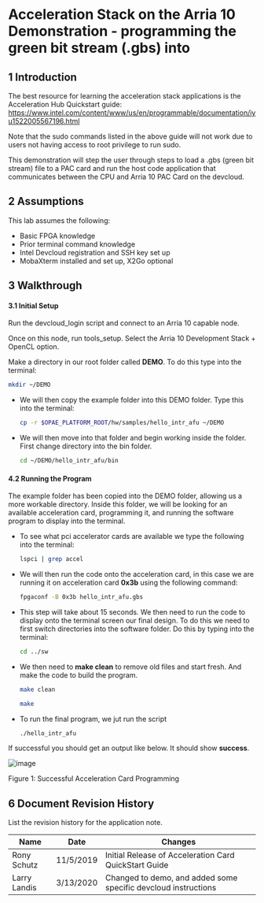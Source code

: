 

# Acceleration Stack on the Arria 10 Demonstration - programming the green bit stream (.gbs) into 

 

## 1       Introduction

The best resource for learning the acceleration stack applications is the Acceleration Hub Quickstart guide: https://www.intel.com/content/www/us/en/programmable/documentation/iyu1522005567196.html

Note that the sudo commands listed in the above guide will not work due to users not having access to root privilege to run sudo.

This demonstration will step the user through steps to load a .gbs (green bit stream) file to a PAC card and run the host code application that communicates between the CPU and Arria 10 PAC Card on the devcloud.



## 2       Assumptions

This lab assumes the following:

- Basic FPGA knowledge
- Prior terminal command knowledge
- Intel Devcloud registration and SSH key set up
- MobaXterm installed and set up, X2Go optional



## 3       Walkthrough

#### 3.1            Initial Setup

Run the devcloud_login script and connect to an Arria 10 capable node.

Once on this node, run tools_setup. Select the Arria 10 Development Stack + OpenCL option.

Make a directory in our root folder called **DEMO**. To do this type into the terminal:

```bash
mkdir ~/DEMO
```

- We will then copy the example folder into this DEMO folder. Type this into the terminal:

  ```bash
  cp -r $OPAE_PLATFORM_ROOT/hw/samples/hello_intr_afu ~/DEMO
  ```

- We will then move into that folder and begin working inside the folder. First change directory into the bin folder.

  ```bash
  cd ~/DEMO/hello_intr_afu/bin
  ```

#### 4.2            Running the Program

The example folder has been copied into the DEMO folder, allowing us a more workable directory. Inside this folder, we will be looking for an available acceleration card, programming it, and running the software program to display into the terminal.

- To see what pci accelerator cards are available we type the following into the terminal:

  ```bash
  lspci | grep accel
  ```

- We will then run the code onto the acceleration card, in this case we are running it on acceleration card **0x3b** using the following command:

  ```bash
  fpgaconf -B 0x3b hello_intr_afu.gbs
  ```

- This step will take about 15 seconds. We then need to run the code to display onto the terminal screen our final design. To do this we need to first switch directories into the software folder. Do this by typing into the terminal:

  ```bash
  cd ../sw
  ```

- We then need to **make clean** to remove old files and start fresh. And make the code to build the program.

  ```bash
  make clean
  ```

  ```bash
  make
  ```

- To run the final program, we jut run the script

  ```bash
  ./hello_intr_afu
  ```

If successful you should get an output like below. It should show **success**.

![image](https://user-images.githubusercontent.com/55601103/72095397-3e1d1800-32cd-11ea-8f63-3d1d70ac13a2.png)

Figure 1: Successful Acceleration Card Programming

   

## 6       Document Revision History

List the revision history for the application note.

| Name         | Date      | Changes                                                      |
| ------------ | --------- | ------------------------------------------------------------ |
| Rony Schutz  | 11/5/2019 | Initial Release of Acceleration   Card QuickStart Guide      |
| Larry Landis | 3/13/2020 | Changed to demo, and added some specific devcloud instructions |

 
